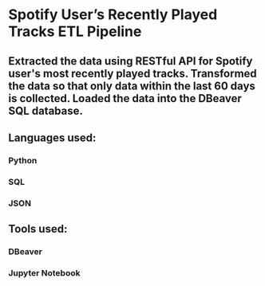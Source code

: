 # Spotify User’s Recently Played Tracks ETL Pipeline
## Extracted the data using RESTful API for Spotify user's most recently played tracks. Transformed the data so that only data within the last 60 days is collected. Loaded the data into the DBeaver SQL database.
## Languages used:
### Python
### SQL
### JSON
## Tools used:
### DBeaver
### Jupyter Notebook

